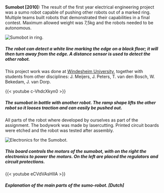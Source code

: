 **Sumobot [2010]:** The result of the first year electrical engineering project was a sumo robot capable of pushing other robots out of a marked ring. Multiple teams built robots that demonstrated their capabilities in a final contest.  Maximum allowed weight was 7,5kg and the robots needed to be autonomous.

![Sumobot in ring.](img/work/sumo/Sumobot_in_ring.jpg)
##### The robot can detect a white line marking the edge on a black floor; it will then turn away from the edge. A distance sensor is used to detect the other robot.

This project work was done at [Windesheim University](https://www.windesheim.nl/studeren/opleidingen/techniek-en-ict/elektrotechniek/ "Windesheim Electrical Engineering website."), together with students from other disciplines: J. Meijers, J. Peters, T. van den Bosch, W. Bekedam, J. van Dorp.

{{< youtube c-VhdcXkyn0 >}}
##### The sumobot in battle with another robot. The ramp shape lifts the other robot so it looses traction and can easily be pushed out.

All parts of the robot where developed by ourselves as part of the assignment. The bodywork was made by lasercutting. Printed circuit boards were etched and the robot was tested after assembly.

![Electronics for the Sumobot.](img/work/sumo/Sumobot_H-bridge_and_controller.jpg)
##### This board controls the motors of the sumobot, with on the right the electronics to power the motors. On the left are placed the regulators and circuit protections.

{{< youtube eCVdVAsHIIA >}}
##### Explanation of the main parts of the sumo-robot. [Dutch]
